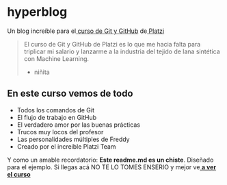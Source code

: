 # hyperblog
Un blog increíble para el[ curso de Git y GitHub](https://platzi.com/cursos/git-github/ " curso de git y github") de[ Platzi](https://platzi.com/ "Platzi")
>El curso de Git y GitHub de Platzi es lo que me hacia falta para triplicar mi salario y lanzarme a la industria del tejido de lana sintética con Machine Learning.
> - niñita

## En este curso vemos de todo

* Todos los comandos de Git
* El flujo de trabajo en GitHub
* El verdadero amor por las buenas prácticas
* Trucos muy locos del profesor
* Las personalidades múltiples de Freddy
* Creado por el increible Platzi Team

Y como un amable recordatorio: **Este readme.md es un chiste**. Diseñado para el ejemplo. Si llegas acá NO TE LO TOMES ENSERIO y mejor ve[ **a ver el curso**](https://platzi.com/cursos/git-github/ "a ver el curso")